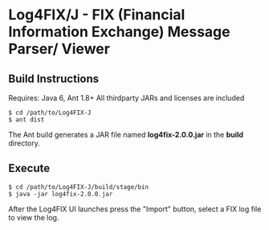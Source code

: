 # Log4FIX/J - FIX (Financial Information Exchange) Message Parser/ Viewer

## Build Instructions

Requires: Java 6, Ant 1.8+
All thirdparty JARs and licenses are included


    $ cd /path/to/Log4FIX-J
    $ ant dist

The Ant build generates a JAR file named __log4fix-2.0.0.jar__ in the __build__ directory.

## Execute

    $ cd /path/to/Log4FIX-J/build/stage/bin
    $ java -jar log4fix-2.0.0.jar

After the Log4FIX UI launches press the "Import" button, select a FIX log file to view the log.

